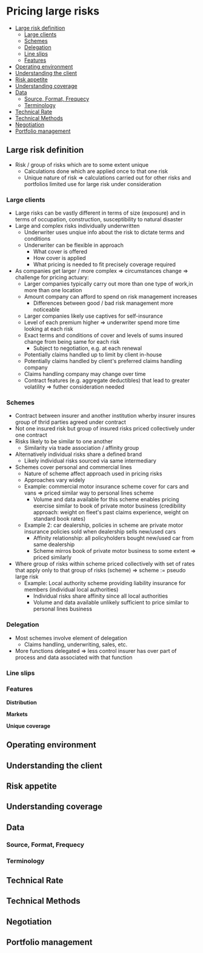 # Pricing large risks <!-- omit in toc -->

- [Large risk definition](#large-risk-definition)
  - [Large clients](#large-clients)
  - [Schemes](#schemes)
  - [Delegation](#delegation)
  - [Line slips](#line-slips)
  - [Features](#features)
- [Operating environment](#operating-environment)
- [Understanding the client](#understanding-the-client)
- [Risk appetite](#risk-appetite)
- [Understanding coverage](#understanding-coverage)
- [Data](#data)
  - [Source, Format, Frequecy](#source-format-frequecy)
  - [Terminology](#terminology)
- [Technical Rate](#technical-rate)
- [Technical Methods](#technical-methods)
- [Negotiation](#negotiation)
- [Portfolio management](#portfolio-management)

## Large risk definition

- Risk / group of risks which are to some extent unique
  - Calculations done which are applied once to that one risk
  - Unique nature of risk => calculations carried out for other risks and portfolios limited use for large risk under consideration

### Large clients

- Large risks can be vastly different in terms of size (exposure) and in terms of occupation, construction, susceptibility to natural disaster
- Large and complex risks individually underwritten
  - Underwriter uses unqiue info about the risk to dictate terms and conditions
  - Underwriter can be flexible in approach
    - What cover is offered
    - How cover is applied
    - What pricing is needed to fit precisely coverage required
- As companies get larger / more complex => circumstances change => challenge for pricing actuary:
  - Larger companies typically carry out more than one type of work,in more than one location
  - Amount company can afford to spend on risk management increases
    - Differences between good / bad risk management more noticeable
  - Larger companies likely use captives for self-insurance
  - Level of each premium higher => underwriter spend more time looking at each risk
  - Exact terms and conditions of cover and levels of sums insured change from being same for each risk
    - Subject to negotiation, e.g. at each renewal
  - Potentially claims handled up to limit by client in-house
  - Potentially claims handled by client's preferred claims handling company
  - Claims handling company may change over time
  - Contract features (e.g. aggregate deductibles) that lead to greater volatility => futher consideration needed

### Schemes

- Contract between insurer and another institution wherby insurer insures group of thrid parties agreed under contract
- Not one insured risk but group of insured risks priced collectively under one contract
- Risks likely to be similar to one another
  - Similarity via trade association / affinity group
- Alternatively individual risks share a defined brand
  - Likely individual risks sourced via same intermediary
- Schemes cover personal and commercial lines
  - Nature of scheme affect approach used in pricing risks
  - Approaches vary widely
  - Example: commercial motor insurance scheme cover for cars and vans => priced similar way to personal lines scheme
    - Volume and data available for this scheme enables pricing exercise similar to book of private motor business (credibility approach: weight on fleet's past claims experience, weight on standard book rates)
  - Example 2: car dealership, policies in scheme are private motor insurance policies sold when dealership sells new/used cars
    - Affinity relationship: all policyholders bought new/used car from same dealership
    - Scheme mirros book of private motor business to some extent => priced similarly
- Where group of risks within scheme priced collectively with set of rates that apply only to that group of risks (scheme) => scheme := pseudo large risk
  - Example: Local authority scheme providing liability insurance for members (individual local authorities)
    - Individual risks share affinity since all local authorities
    - Volume and data available unlikely sufficient to price similar to personal lines business

### Delegation

- Most schemes involve element of delegation
  - Claims handling, underwriting, sales, etc.
- More functions delegated => less control insurer has over part of process and data associated with that function

### Line slips

### Features

**Distribution**

**Markets**

**Unique coverage**

## Operating environment

## Understanding the client

## Risk appetite

## Understanding coverage

## Data

### Source, Format, Frequecy

### Terminology

## Technical Rate

## Technical Methods

## Negotiation

## Portfolio management
